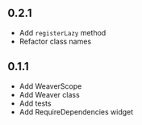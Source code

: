 ## 0.2.1

* Add `registerLazy` method
* Refactor class names

## 0.1.1

* Add WeaverScope
* Add Weaver class
* Add tests
* Add RequireDependencies widget
